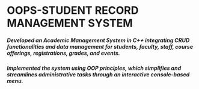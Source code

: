 # OOPS-STUDENT RECORD MANAGEMENT SYSTEM

##### Developed an Academic Management System in C++ integrating CRUD functionalities and data management for students, faculty, staff, course offerings, registrations, grades, and events.
##### Implemented the system using OOP principles, which simplifies and streamlines administrative tasks through an interactive console-based menu.
